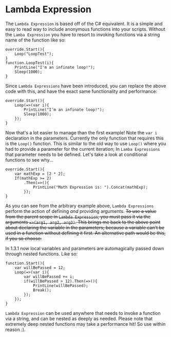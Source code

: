 # Lambda Expression

The `Lambda Expression` is based off of the C# equivalent. It is a simple and easy to read way to include anonymous functions into your scripts. Without the `Lamba Expression` you have to resort to invoking functions via a string name of the function like so:

```
override.Start(){
    Loop("LoopTest");
}
function.LoopTest(i){
    PrintLine("I'm an infinate loop!");
    Sleep(1000);
}
```

Since `Lambda Expressions` have been introduced, you can replace the above code with this, and have the exact same functionality and performance:

```
override.Start(){
    Loop(=>(var i){
        PrintLine("I'm an infinate loop!");
        Sleep(1000);
    });
}
```

Now that's a lot easier to manage than the first example! Note the `var i` declaration in the parameters. Currently the only function that requires this is the `Loop()` function. This is similar to the old way to use `Loop()` where you had to provide a parameter for the current iteration; In `Lamba Expressions` that parameter needs to be defined. Let's take a look at conditional functions to see why...

```
override.Start(){
    var mathExp = [2 * 2];
    If(mathExp >= 2)
        .Then(=>(){
            PrintLine("Math Expression is: ").Concat(mathExp);
        });
}
```

As you can see from the arbitrary example above, `Lambda Expressions` perform the action of defining *and* providing arguments. ~~To use a value from the parent scope in `Lambda Expression`, you must pass it via the arguments `=>(arg1, arg2, arg3)`. This brings me back to the above point about declaring the variable in the parameters; because a variable can't be used in a function without defining it first. An alternative path would be this, if you so choose:~~

In 1.3.1 now local variables and parameters are automagically passed down through nested functions. Like so:

```
function.Start(){
    var willBePassed = 12;
    Loop(=>(var i){
        var willBePassed += i;
        if(willBePassed > 12).Then(=>(){
            PrintLine(willBePassed);
            Break();
        });
    });
}
```

`Lambda Expression` can be used anywhere that needs to invoke a function via a string, and can be nested as deeply as needed. Please note that extremely deep nested functions may take a performance hit! So use within reason :).
